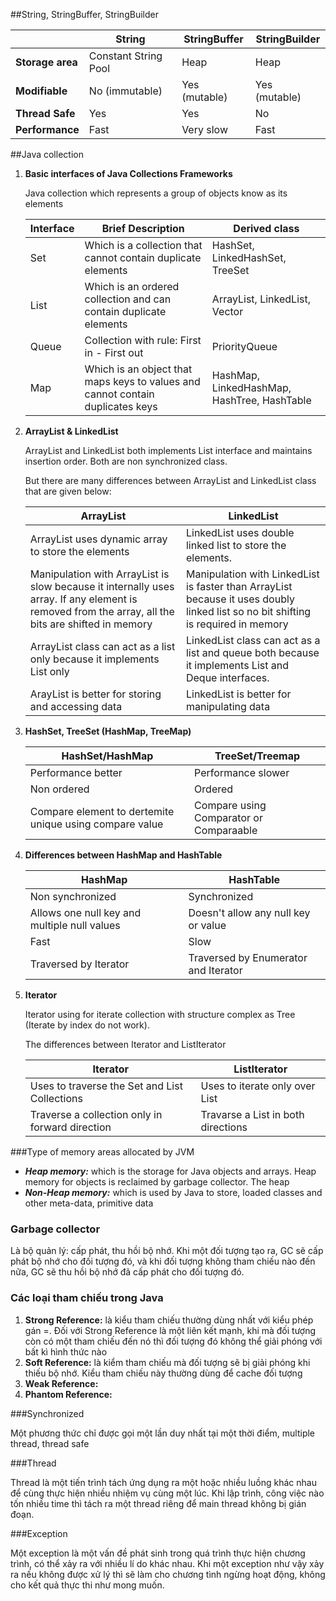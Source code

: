 ##String, StringBuffer, StringBuilder

||String | StringBuffer | StringBuilder|
-----|------|------|--------
**Storage area** | Constant String Pool | Heap | Heap 
**Modifiable** | No (immutable) | Yes (mutable) | Yes (mutable)
**Thread Safe** | Yes | Yes | No
**Performance** | Fast | Very slow | Fast

##Java collection
1. **Basic interfaces of Java Collections Frameworks**

	Java collection which represents a group of objects know as its elements
	
	|Interface|Brief Description| Derived class|
	|-----|-----|-----|
	|Set|Which is a collection that cannot contain duplicate elements|HashSet, LinkedHashSet, TreeSet|
	|List|Which is an ordered collection and can contain duplicate elements|ArrayList, LinkedList, Vector|
	|Queue|Collection with rule: First in - First out|PriorityQueue|
	|Map|Which is an object that maps keys to values and cannot contain duplicates keys|HashMap, LinkedHashMap, HashTree, HashTable|

1. **ArrayList & LinkedList**

	ArrayList and LinkedList both implements List interface and maintains insertion order. Both are non synchronized class.
	
	But there are many differences between ArrayList and LinkedList class that are given below:
	
	ArrayList|LinkedList
	----------- | ------------
	ArrayList uses dynamic array to store the elements| LinkedList uses double linked list to store the elements.
	Manipulation with ArrayList is slow because it internally uses array. If any element is removed from the array, all the bits are shifted in memory| Manipulation with LinkedList is faster than ArrayList because it uses doubly linked list so no bit shifting is required in memory
	ArrayList class can act as a list only because it implements List only| LinkedList class can act as a list and queue both because it implements List and Deque interfaces.
	ArayList is better for storing and accessing data| LinkedList is better for manipulating data

1. **HashSet, TreeSet (HashMap, TreeMap)**

	HashSet/HashMap | TreeSet/Treemap
	--- | ---
	Performance better | Performance slower
	Non ordered | Ordered
	Compare element to dertemite unique using compare value | Compare using Comparator or Comparaable

1. **Differences between HashMap and HashTable**

	HashMap | HashTable
	--- | ---
	Non synchronized | Synchronized
	Allows one null key and multiple null values | Doesn't allow any null key or value
	Fast | Slow
	Traversed by Iterator | Traversed by Enumerator and Iterator

1. **Iterator**

	Iterator using for iterate collection with structure complex as Tree (Iterate by index do not work).

	The differences between Iterator and ListIterator
	
	Iterator | ListIterator
	--- | ---
	Uses to traverse the Set and List Collections | Uses to iterate only over List
	Traverse a collection only in forward direction | Travarse a List in both directions
	
###Type of memory areas allocated by JVM

* ***Heap memory:*** which is the storage for Java objects and arrays. Heap memory for objects is reclaimed by garbage collector. The heap
* ***Non-Heap memory:*** which is used by Java to store, loaded classes and other meta-data, primitive data
	

### Garbage collector

Là bộ quản lý: cấp phát, thu hồi bộ nhớ. Khi một đối tượng tạo ra, GC sẽ cấp phát bộ nhớ cho đối tượng đó, và khi đối tượng không tham chiếu nào đến nữa, GC sẽ thu hồi bộ nhớ đã cấp phát cho đối tượng đó.

### Các loại tham chiếu trong Java
1. **Strong Reference:** là kiểu tham chiếu thường dùng nhất với kiểu phép gán =. Đối với Strong Reference là một liên kết mạnh, khi mà đối tượng còn có một tham chiếu đến nó thì đối tượng đó không thể giải phóng với bất kì hình thức nào
2. **Soft Reference:** là kiểm tham chiếu mà đối tượng sẽ bị giải phóng khi thiếu bộ nhớ. Kiểu tham chiếu này thường dùng để cache đối tượng
3. **Weak Reference:** 
4. **Phantom Reference:**

###Synchronized

Một phương thức chỉ được gọi một lần duy nhất tại một thời điểm, multiple thread, thread safe

###Thread

Thread là một tiến trình tách ứng dụng ra một hoặc nhiều luồng khác nhau để cùng thực hiện nhiều nhiệm vụ cùng một lúc. Khi lập trình, công việc nào tốn nhiều time thì tách ra một thread riêng để main thread không bị gián đoạn.

###Exception

Một exception là một vấn đề phát sinh trong quá trình thực hiện chương trình, có thể xảy ra với nhiều lí do khác nhau. Khi một exception như vậy xảy ra nếu không được xử lý thì sẽ làm cho chương tình ngừng hoạt động, không cho kết quả thực thi như mong muốn.